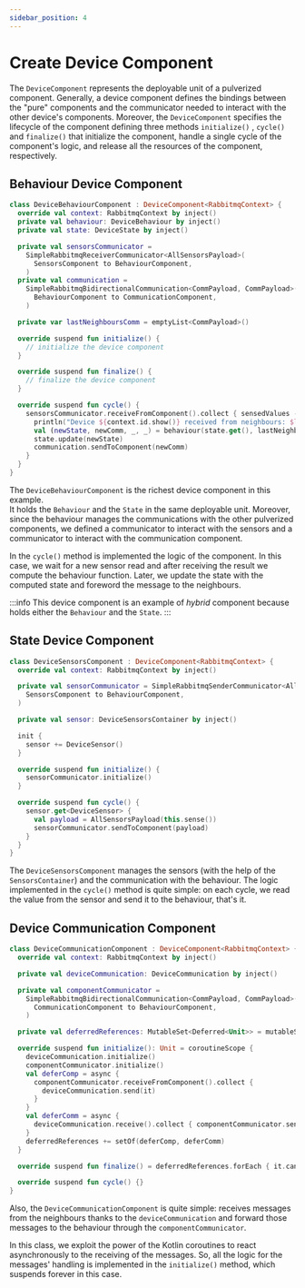 ```yaml
---
sidebar_position: 4
---
```


# Create Device Component

The `DeviceComponent` represents the deployable unit of a pulverized component. Generally, a device component defines
the bindings between the "pure" components and the communicator needed to interact with the other device's components.
Moreover, the `DeviceComponent` specifies the lifecycle of the component defining three methods `initialize()`
, `cycle()` and `finalize()` that initialize the component, handle a single cycle of the component's logic, and release
all the resources of the component, respectively.

## Behaviour Device Component

```kotlin
class DeviceBehaviourComponent : DeviceComponent<RabbitmqContext> {
  override val context: RabbitmqContext by inject()
  private val behaviour: DeviceBehaviour by inject()
  private val state: DeviceState by inject()

  private val sensorsCommunicator =
    SimpleRabbitmqReceiverCommunicator<AllSensorsPayload>(
      SensorsComponent to BehaviourComponent,
    )
  private val communication =
    SimpleRabbitmqBidirectionalCommunication<CommPayload, CommPayload>(
      BehaviourComponent to CommunicationComponent,
    )

  private var lastNeighboursComm = emptyList<CommPayload>()

  override suspend fun initialize() {
    // initialize the device component
  }

  override suspend fun finalize() {
    // finalize the device component
  }

  override suspend fun cycle() {
    sensorsCommunicator.receiveFromComponent().collect { sensedValues ->
      println("Device ${context.id.show()} received from neighbours: $lastNeighboursComm")
      val (newState, newComm, _, _) = behaviour(state.get(), lastNeighboursComm, sensedValues)
      state.update(newState)
      communication.sendToComponent(newComm)
    }
  }
}
```

The `DeviceBehaviourComponent` is the richest device component in this example.  
It holds the `Behaviour` and the `State` in the same deployable unit. Moreover, since the behaviour manages the
communications with the other pulverized components, we defined a communicator to interact with the sensors and a
communicator to interact with the communication component.

In the `cycle()` method is implemented the logic of the component. In this case, we wait for a new sensor read and after
receiving the result we compute the behaviour function. Later, we update the state with the computed state and foreword
the message to the neighbours.

:::info
This device component is an example of _hybrid_ component because holds either the `Behaviour` and the `State`.
:::

## State Device Component

```kotlin
class DeviceSensorsComponent : DeviceComponent<RabbitmqContext> {
  override val context: RabbitmqContext by inject()

  private val sensorCommunicator = SimpleRabbitmqSenderCommunicator<AllSensorsPayload>(
    SensorsComponent to BehaviourComponent,
  )

  private val sensor: DeviceSensorsContainer by inject()

  init {
    sensor += DeviceSensor()
  }

  override suspend fun initialize() {
    sensorCommunicator.initialize()
  }

  override suspend fun cycle() {
    sensor.get<DeviceSensor> {
      val payload = AllSensorsPayload(this.sense())
      sensorCommunicator.sendToComponent(payload)
    }
  }
}
```

The `DeviceSensorsComponent` manages the sensors (with the help of the `SensorsContainer`) and the communication with
the behaviour.
The logic implemented in the `cycle()` method is quite simple: on each cycle, we read the value from the sensor and send
it to the behaviour, that's it.

## Device Communication Component

```kotlin
class DeviceCommunicationComponent : DeviceComponent<RabbitmqContext> {
  override val context: RabbitmqContext by inject()

  private val deviceCommunication: DeviceCommunication by inject()

  private val componentCommunicator =
    SimpleRabbitmqBidirectionalCommunication<CommPayload, CommPayload>(
      CommunicationComponent to BehaviourComponent,
    )

  private val deferredReferences: MutableSet<Deferred<Unit>> = mutableSetOf()

  override suspend fun initialize(): Unit = coroutineScope {
    deviceCommunication.initialize()
    componentCommunicator.initialize()
    val deferComp = async {
      componentCommunicator.receiveFromComponent().collect {
        deviceCommunication.send(it)
      }
    }
    val deferComm = async {
      deviceCommunication.receive().collect { componentCommunicator.sendToComponent(it) }
    }
    deferredReferences += setOf(deferComp, deferComm)
  }

  override suspend fun finalize() = deferredReferences.forEach { it.cancelAndJoin() }

  override suspend fun cycle() {}
}
```

Also, the `DeviceCommunicationComponent` is quite simple: receives messages from the neighbours thanks to
the `deviceCommunication` and forward those messages to the behaviour through the `componentCommunicator`.

In this class, we exploit the power of the Kotlin coroutines to react asynchronously to the receiving of the messages.
So, all the logic for the messages' handling is implemented in the `initialize()` method, which suspends forever in this
case.
